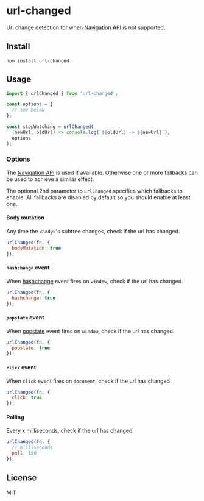 # url-changed

Url change detection for when [Navigation API](https://developer.mozilla.org/en-US/docs/Web/API/Navigation_API) is not supported.

## Install

`npm install url-changed`

## Usage

```js
import { urlChanged } from 'url-changed';

const options = {
  // see below
};

const stopWatching = urlChanged(
  (newUrl, oldUrl) => console.log(`${oldUrl} -> ${newUrl}`),
  options
);
```

### Options

The [Navigation API](https://developer.mozilla.org/en-US/docs/Web/API/Navigation_API) is used if available. Otherwise one or more fallbacks can be used to achieve a similar effect.

The optional 2nd parameter to `urlChanged` specifies which fallbacks to enable. All fallbacks are disabled by default so you should enable at least one.

#### Body mutation

Any time the `<body>`'s subtree changes, check if the url has changed.

```js
urlChanged(fn, {
  bodyMutation: true
});
```

#### `hashchange` event

When [hashchange](https://developer.mozilla.org/en-US/docs/Web/API/Window/hashchange_event) event fires on `window`, check if the url has changed.

```js
urlChanged(fn, {
  hashchange: true
});
```

#### `popstate` event

When [popstate](https://developer.mozilla.org/en-US/docs/Web/API/Window/popstate_event) event fires on `window`, check if the url has changed.

```js
urlChanged(fn, {
  popstate: true
});
```

#### `click` event

When `click` event fires on `document`, check if the url has changed.

```js
urlChanged(fn, {
  click: true
});
```

#### Polling

Every x milliseconds, check if the url has changed.

```js
urlChanged(fn, {
  // milliseconds
  poll: 100
});
```

## License

MIT
